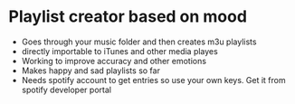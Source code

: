 # Playlist creator based on mood

- Goes through your music folder and then creates m3u playlists
- directly importable to iTunes and other media playes
- Working to improve accuracy and other emotions
- Makes happy and sad playlists so far
- Needs spotify account to get entries so use your own keys. Get it from spotify developer portal
